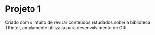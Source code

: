 # Projeto 1

Criado com o intuito de revisar conteúdos estudados sobre a biblioteca TKinter, amplamente utilizada para desenvolvimento de GUI. 
 
